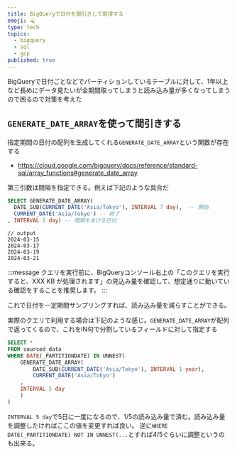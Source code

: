 ```yaml
---
title: BigQueryで日付を間引きして取得する
emoji: 🪒
type: tech
topics:
  - bigquery
  - sql
  - gcp
published: true
---
```


BigQueryで日付ごとなどでパーティションしているテーブルに対して、1年以上など長めにデータ見たいが全期間取ってしまうと読み込み量が多くなってしまうので困るので対策を考えた

## `GENERATE_DATE_ARRAY`を使って間引きする

指定期間の日付の配列を生成してくれる`GENERATE_DATE_ARRAY`という関数が存在する
* https://cloud.google.com/bigquery/docs/reference/standard-sql/array_functions#generate_date_array

第三引数は間隔を指定できる。例えば下記のような具合だ

```sql
SELECT GENERATE_DATE_ARRAY(
  DATE_SUB(CURRENT_DATE('Asia/Tokyo'), INTERVAL 7 day),  -- 開始
  CURRENT_DATE('Asia/Tokyo') -- 終了
, INTERVAL 2 day) -- 間隔をあける日付
```

```
// output
2024-03-15
2024-03-17
2024-03-19
2024-03-21
```

:::message
クエリを実行前に、BigQueryコンソール右上の「このクエリを実行すると、XXX KB が処理されます」の見込み量を確認して、想定通りに動いている確認をすることを推奨します。
:::

これで日付を一定期間サンプリングすれば、読み込み量を減らすことができる。

実際のクエリで利用する場合は下記のような感じ。`GENERATE_DATE_ARRAY`が配列で返ってくるので、これをIN句で分割しているフィールドに対して指定する

```sql
SELECT *
FROM sourced_data
WHERE DATE(_PARTITIONDATE) IN UNNEST(
    GENERATE_DATE_ARRAY(
        DATE_SUB(CURRENT_DATE('Asia/Tokyo'), INTERVAL 1 year), 
        CURRENT_DATE('Asia/Tokyo')
    , 
    INTERVAL 5 day
    ) 
)
```

`INTERVAL 5 day`で5日に一度になるので、1/5の読み込み量で済む。読み込み量を調整したければここの値を変更すれば良い。
逆に`WHERE DATE(_PARTITIONDATE) NOT IN UNNEST(...`とすれば4/5ぐらいに調整というのも出来る。
